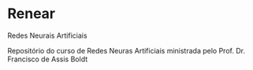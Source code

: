 # Renear
Redes Neurais Artificiais

Repositório do curso de Redes Neuras Artificiais ministrada pelo Prof. Dr. Francisco de Assis Boldt

